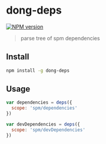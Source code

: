 # dong-deps

[![NPM version](https://img.shields.io/npm/v/dong-deps.svg?style=flat-square)](https://npmjs.org/package/dong-deps)

> parse tree of spm dependencies

## Install

```bash
npm install -g dong-deps
```

## Usage

```js
var dependencies = deps({
  scope: 'spm/dependencies'
})

var devDependencies = deps({
  scope: 'spm/devDependencies'
})
```

